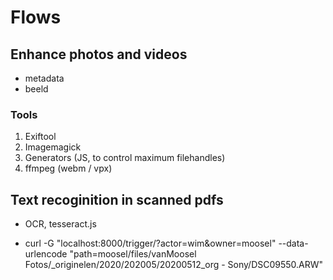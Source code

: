 # Flows

## Enhance photos and videos

- metadata
- beeld

### Tools

1. Exiftool
2. Imagemagick
3. Generators (JS, to control maximum filehandles)
4. ffmpeg (webm / vpx)

## Text recoginition in scanned pdfs

- OCR, tesseract.js

- curl -G "localhost:8000/trigger/?actor=wim&owner=moosel" --data-urlencode "path=moosel/files/vanMoosel Fotos/_originelen/2020/202005/20200512_org - Sony/DSC09550.ARW"
